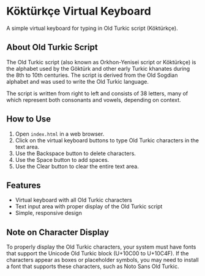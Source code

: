 # Köktürkçe Virtual Keyboard

A simple virtual keyboard for typing in Old Turkic script (Köktürkçe).

## About Old Turkic Script

The Old Turkic script (also known as Orkhon-Yenisei script or Köktürkçe) is the alphabet used by the Göktürk and other early Turkic khanates during the 8th to 10th centuries. The script is derived from the Old Sogdian alphabet and was used to write the Old Turkic language.

The script is written from right to left and consists of 38 letters, many of which represent both consonants and vowels, depending on context.

## How to Use

1. Open `index.html` in a web browser.
2. Click on the virtual keyboard buttons to type Old Turkic characters in the text area.
3. Use the Backspace button to delete characters.
4. Use the Space button to add spaces.
5. Use the Clear button to clear the entire text area.

## Features

- Virtual keyboard with all Old Turkic characters
- Text input area with proper display of the Old Turkic script
- Simple, responsive design

## Note on Character Display

To properly display the Old Turkic characters, your system must have fonts that support the Unicode Old Turkic block (U+10C00 to U+10C4F). If the characters appear as boxes or placeholder symbols, you may need to install a font that supports these characters, such as Noto Sans Old Turkic. 